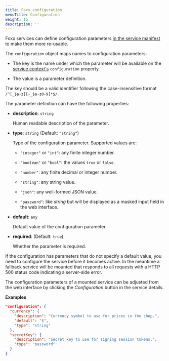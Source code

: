 ```yaml
---
title: Foxx configuration
menuTitle: Configuration
weight: 15
description: ''
---
```

Foxx services can define configuration parameters
[in the service manifest](service-manifest.md) to make them more re-usable.

The `configuration` object maps names to configuration parameters:

- The key is the name under which the parameter will be available on the
  [service context's](service-context.md) `configuration` property.

- The value is a parameter definition.

The key should be a valid identifier following the case-insensitive format
`/^[_$a-z][-_$a-z0-9]*$/`.

The parameter definition can have the following properties:

- **description**: `string`

  Human readable description of the parameter.

- **type**: `string` (Default: `"string"`)

  Type of the configuration parameter. Supported values are:

  - `"integer"` or `"int"`:
    any finite integer number.

  - `"boolean"` or `"bool"`:
    the values `true` or `false`.

  - `"number"`:
    any finite decimal or integer number.

  - `"string"`:
    any string value.

  - `"json"`:
    any well-formed JSON value.

  - `"password"`:
    like *string* but will be displayed as a masked input field in the web interface.

- **default**: `any`

  Default value of the configuration parameter.

- **required**: (Default: `true`)

  Whether the parameter is required.

If the configuration has parameters that do not specify a default value, you
need to configure the service before it becomes active. In the meantime a
fallback service will be mounted that responds to all requests with a HTTP 500
status code indicating a server-side error.

The configuration parameters of a mounted service can be adjusted from the
web interface by clicking the *Configuration* button in the service details.

**Examples**

```json
"configuration": {
  "currency": {
    "description": "Currency symbol to use for prices in the shop.",
    "default": "$",
    "type": "string"
  },
  "secretKey": {
    "description": "Secret key to use for signing session tokens.",
    "type": "password"
  }
}
```
